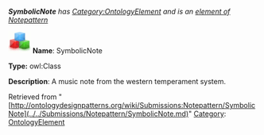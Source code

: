 ___SymbolicNote__ has [Category:OntologyElement](../../Category/OntologyElement.md "Category:OntologyElement") and is an [element of](../../Property/ElementOf.md "Property:ElementOf") [Notepattern](../../Submissions/Notepattern.md "Submissions:Notepattern")_


  




[![Class](../../images/thumb/2/27/Class.gif/45px-Class.gif)](../../Image/Class.gif.md "Class")
__Name__: SymbolicNote 


__Type:__ owl:Class 


__Description__: A music note from the western temperament system. 





Retrieved from "[http://ontologydesignpatterns.org/wiki/Submissions:Notepattern/SymbolicNote](../../Submissions/Notepattern/SymbolicNote.md)"
 [Category](http://ontologydesignpatterns.org/wiki/Special:Categories "Special:Categories"): [OntologyElement](../../Category/OntologyElement.md "Category:OntologyElement")